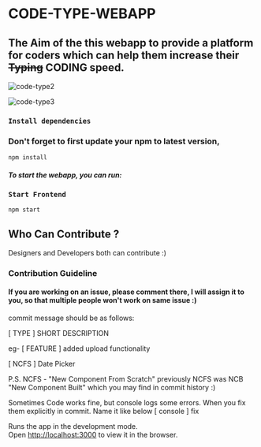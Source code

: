# CODE-TYPE-WEBAPP

## The Aim of the this webapp to provide a platform for coders which can help them increase their <strike>Typing</strike> CODING speed.

![code-type2](https://user-images.githubusercontent.com/60295217/128626596-61c98474-21c2-4c8a-8f57-58674fa0a6bf.gif)

![code-type3](https://user-images.githubusercontent.com/60295217/128626616-044a703c-9a85-4be8-95b2-dd028f49e9db.gif)


### `Install dependencies`
### Don't forget to first update your npm to latest version, 
```console
npm install
```

#### _To start the webapp, you can run:_

### `Start Frontend`
```console
npm start
```

## Who Can Contribute ?
Designers and Developers both can contribute :)
### Contribution Guideline
#### If you are working on an issue, please comment there, I will assign it to you, so that multiple people won't work on same issue :)
commit message should be as follows:

[ TYPE ] SHORT DESCRIPTION

eg- 
[ FEATURE ] added upload functionality

[ NCFS ] Date Picker

P.S. NCFS - "New Component From Scratch"
previously NCFS was NCB "New Component Built" which you may find in commit history :)


Sometimes Code works fine, but console logs some errors. When you fix them explicitly in commit. Name it like below
[ console ] fix

Runs the app in the development mode.\
Open [http://localhost:3000](http://localhost:3000) to view it in the browser.
